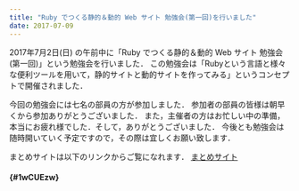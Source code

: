 ```yaml
---
title: "Ruby でつくる静的＆動的 Web サイト 勉強会(第一回)を行いました"
date: 2017-07-09
---
```


2017年7月2日(日) の午前中に「Ruby でつくる静的＆動的 Web サイト 勉強会(第一回)」という勉強会を行いました．
この勉強会は「Rubyという言語と様々な便利ツールを用いて，静的サイトと動的サイトを作ってみる」というコンセプトで開催されました．

今回の勉強会には七名の部員の方が参加しました．
参加者の部員の皆様は朝早くから参加ありがとうございました．
また，主催者の方はお忙しい中の準備，本当にお疲れ様でした．そして，ありがとうございました．
今後とも勉強会は随時開いていく予定ですので，その際は宜しくお願い致します．

まとめサイトは以下のリンクからご覧になれます．
[まとめサイト](https://www.iggg.org/wiki/?Ruby%20%E3%81%A7%E3%81%A4%E3%81%8F%E3%82%8B%E9%9D%99%E7%9A%84%EF%BC%86%E5%8B%95%E7%9A%84%20Web%20%E3%82%B5%E3%82%A4%E3%83%88%20%E5%8B%89%E5%BC%B7%E4%BC%9A%28%E4%BB%AE%29)

####  {#1wCUEzw}